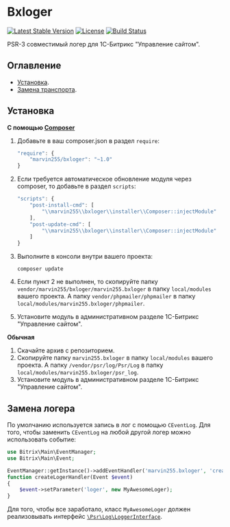 # Bxloger

[![Latest Stable Version](https://poser.pugx.org/marvin255/bxloger/v/stable.png)](https://packagist.org/packages/marvin255/bxloger)
[![License](https://poser.pugx.org/marvin255/bxloger/license.svg)](https://packagist.org/packages/marvin255/bxloger)
[![Build Status](https://travis-ci.org/marvin255/bxloger.svg?branch=master)](https://travis-ci.org/marvin255/bxloger)

PSR-3 совместимый логер для 1С-Битрикс "Управление сайтом".



## Оглавление

* [Установка](#Установка).
* [Замена транспорта](#Замена-логера).


## Установка

**С помощью [Composer](https://getcomposer.org/doc/00-intro.md)**

1. Добавьте в ваш composer.json в раздел `require`:

    ```javascript
    "require": {
        "marvin255/bxloger": "~1.0"
    }
    ```

2. Если требуется автоматическое обновление модуля через composer, то добавьте в раздел `scripts`:

    ```javascript
    "scripts": {
        "post-install-cmd": [
            "\\marvin255\\bxloger\\installer\\Composer::injectModule"
        ],
        "post-update-cmd": [
            "\\marvin255\\bxloger\\installer\\Composer::injectModule"
        ]
    }
    ```

3. Выполните в консоли внутри вашего проекта:

    ```
    composer update
    ```

4. Если пункт 2 не выполнен, то скопируйте папку `vendor/marvin255/bxloger/marvin255.bxloger` в папку `local/modules` вашего проекта. А папку `vendor/phpmailer/phpmailer` в папку `local/modules/marvin255.bxloger/phpmailer`.

5. Установите модуль в административном разделе 1С-Битрикс "Управление сайтом".

**Обычная**

1. Скачайте архив с репозиторием.
2. Скопируйте папку `marvin255.bxloger` в папку `local/modules` вашего проекта. А папку `/vendor/psr/log/Psr/Log` в папку `local/modules/marvin255.bxloger/psr_log`.
3. Установите модуль в административном разделе 1С-Битрикс "Управление сайтом".



## Замена логера

По умолчанию используется запись в лог с помощью `CEventLog`. Для того, чтобы заменить `CEventLog` на любой другой логер можно использовать событие:

```php
use Bitrix\Main\EventManager;
use Bitrix\Main\Event;

EventManager::getInstance()->addEventHandler('marvin255.bxloger', 'createLoger', 'createLogerHandler');
function createLogerHandler(Event $event)
{
    $event->setParameter('loger', new MyAwesomeLoger);
}
```

Для того, чтобы все заработало, класс `MyAwesomeLoger` должен реализовывать интерфейс [`\Psr\Log\LoggerInterface`](https://github.com/php-fig/log/blob/master/Psr/Log/LoggerInterface.php).
